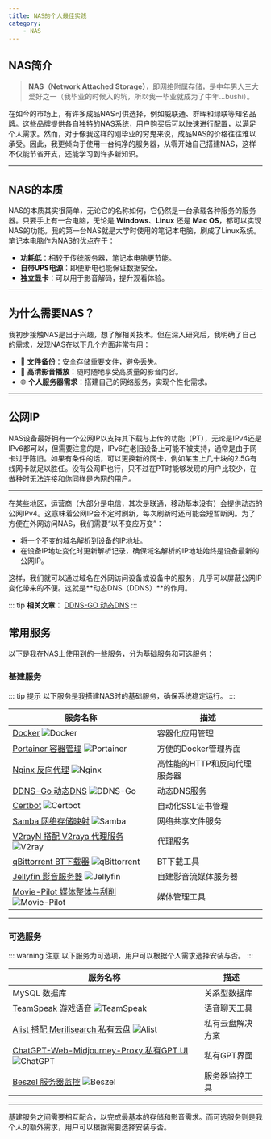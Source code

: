 ```yaml
---
title: NAS的个人最佳实践
category:
    - NAS
---
```


## NAS简介

> **NAS（Network Attached Storage）**，即网络附属存储，是中年男人三大爱好之一（我毕业的时候入的坑，所以我一毕业就成为了中年...bushi）。

在如今的市场上，有许多成品NAS可供选择，例如威联通、群晖和绿联等知名品牌。这些品牌提供各自独特的NAS系统，用户购买后可以快速进行配置，以满足个人需求。然而，对于像我这样的刚毕业的穷鬼来说，成品NAS的价格往往难以承受。因此，我更倾向于使用一台纯净的服务器，从零开始自己搭建NAS，这样不仅能节省开支，还能学习到许多新知识。

---

## NAS的本质

NAS的本质其实很简单，无论它的名称如何，它仍然是一台承载各种服务的服务器。只要手上有一台电脑，无论是 **Windows**、**Linux** 还是 **Mac OS**，都可以实现NAS的功能。我的第一台NAS就是大学时使用的笔记本电脑，刷成了Linux系统。笔记本电脑作为NAS的优点在于：

- **功耗低**：相较于传统服务器，笔记本电脑更节能。
- **自带UPS电源**：即便断电也能保证数据安全。
- **独立显卡**：可以用于影音解码，提升观看体验。

---

## 为什么需要NAS？

我初步接触NAS是出于兴趣，想了解相关技术。但在深入研究后，我明确了自己的需求，发现NAS在以下几个方面非常有用：

- 📂 **文件备份**：安全存储重要文件，避免丢失。
- 🎥 **高清影音播放**：随时随地享受高质量的影音内容。
- 🌐 **个人服务器需求**：搭建自己的网络服务，实现个性化需求。

---

## 公网IP

NAS设备最好拥有一个公网IP以支持其下载与上传的功能（PT），无论是IPv4还是IPv6都可以，但需要注意的是，IPv6在老旧设备上可能不被支持，通常是由于网卡过于陈旧。如果有条件的话，可以更换新的网卡，例如某宝上几十块的2.5G有线网卡就足以胜任。没有公网IP也行，只不过在PT时能够发现的用户比较少，在做种时无法连接和你同样是内网的用户。

---

在某些地区，运营商（大部分是电信，其次是联通，移动基本没有）会提供动态的公网IPv4。这意味着公网IP会不定时刷新，每次刷新时还可能会短暂断网。为了方便在外网访问NAS，我们需要“以不变应万变”：

- 将一个不变的域名解析到设备的IP地址。
- 在设备IP地址变化时更新解析记录，确保域名解析的IP地址始终是设备最新的公网IP。

这样，我们就可以通过域名在外网访问设备或设备中的服务，几乎可以屏蔽公网IP变化带来的不便。这就是**动态DNS（DDNS）**的作用。

::: tip
**相关文章：** [DDNS-GO 动态DNS](./basic/3-ddns-go.md)
:::

## 常用服务

以下是我在NAS上使用到的一些服务，分为基础服务和可选服务：

### 基建服务

::: tip 提示
以下服务是我搭建NAS时的基础服务，确保系统稳定运行。
:::

| 服务名称 | 描述 |
| -------- | ---- |
| [Docker](./basic/docker.md) ![Docker](https://img.shields.io/badge/Docker-0db7f2?style=flat-square&logo=docker&logoColor=white) | 容器化应用管理 |
| [Portainer 容器管理](./basic/portainer.md) ![Portainer](https://img.shields.io/badge/Portainer-5c6b7d?style=flat-square&logo=portainer&logoColor=white) | 方便的Docker管理界面 |
| [Nginx 反向代理](./basic/nginx.md) ![Nginx](https://img.shields.io/badge/Nginx-009639?style=flat-square&logo=nginx&logoColor=white) | 高性能的HTTP和反向代理服务器 |
| [DDNS-Go 动态DNS](./basic/ddns-go.md) ![DDNS-Go](https://img.shields.io/badge/DDNS-Go-ff3c00?style=flat-square&logo=cloudflare&logoColor=white) | 动态DNS服务 |
| [Certbot](./basic/certbot.md) ![Certbot](https://img.shields.io/badge/Certbot-003b57?style=flat-square&logo=letsencrypt&logoColor=white) | 自动化SSL证书管理 |
| [Samba 网络存储映射](./basic/samba.md) ![Samba](https://img.shields.io/badge/Samba-4e9e3a?style=flat-square&logo=samba&logoColor=white) | 网络共享文件服务 |
| [V2rayN 搭配 V2raya 代理服务](./basic/v2rayn.md) ![V2ray](https://img.shields.io/badge/V2ray-4b4b4b?style=flat-square&logo=vmware&logoColor=white) | 代理服务 |
| [qBittorrent BT下载器](./basic/qbittorrent.md) ![qBittorrent](https://img.shields.io/badge/qBittorrent-4a90e2?style=flat-square&logo=qbit&logoColor=white) | BT下载工具 |
| [Jellyfin 影音服务器](./basic/jellyfin.md) ![Jellyfin](https://img.shields.io/badge/Jellyfin-ff3d00?style=flat-square&logo=jellyfin&logoColor=white) | 自建影音流媒体服务器 |
| [Movie-Pilot 媒体整体与刮削](./basic/movie-pilot.md) ![Movie-Pilot](https://img.shields.io/badge/Movie--Pilot-ffcc00?style=flat-square&logo=movie&logoColor=black) | 媒体管理工具 |

---

### 可选服务

::: warning 注意
以下服务为可选项，用户可以根据个人需求选择安装与否。
:::

| 服务名称 | 描述 |
| -------- | ---- |
| MySQL 数据库 | 关系型数据库 |
| [TeamSpeak 游戏语音](./optional/teamspeak.md) ![TeamSpeak](https://img.shields.io/badge/TeamSpeak-1e90ff?style=flat-square&logo=teamspeak&logoColor=white) | 语音聊天工具 |
| [Alist 搭配 Merilisearch 私有云盘](./optional/alist.md) ![Alist](https://img.shields.io/badge/Alist-ff9000?style=flat-square&logo=alist&logoColor=white) | 私有云盘解决方案 |
| [ChatGPT-Web-Midjourney-Proxy 私有GPT UI](./optional/gpt.md) ![ChatGPT](https://img.shields.io/badge/ChatGPT-00bfff?style=flat-square&logo=openai&logoColor=white) | 私有GPT界面 |
| [Beszel 服务器监控](./optional/beszel.md) ![Beszel](https://img.shields.io/badge/Beszel-ff4500?style=flat-square&logo=monitor&logoColor=white) | 服务器监控工具 |

---

基建服务之间需要相互配合，以完成最基本的存储和影音需求。而可选服务则是我个人的额外需求，用户可以根据需要选择安装与否。